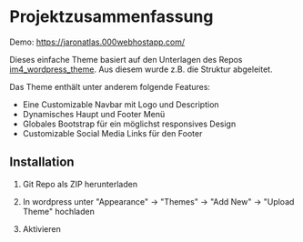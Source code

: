 # Projektzusammenfassung

Demo: https://jaronatlas.000webhostapp.com/
  

Dieses einfache Theme basiert auf den Unterlagen des Repos [im4_wordpress_theme](https://github.com/Interaktive-Medien/im4_wordpress_theme). Aus diesem wurde z.B. die Struktur abgeleitet.

Das Theme enthält unter anderem folgende Features:
- Eine Customizable Navbar mit Logo und Description
- Dynamisches Haupt und Footer Menü
- Globales Bootstrap für ein möglichst responsives Design
- Customizable Social Media Links für den Footer

  

## Installation

1. Git Repo als ZIP herunterladen

2. In wordpress unter "Appearance" -> "Themes" -> "Add New" -> "Upload Theme" hochladen

3. Aktivieren
